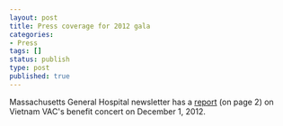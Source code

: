 ```yaml
---
layout: post
title: Press coverage for 2012 gala
categories:
- Press
tags: []
status: publish
type: post
published: true
---
```

Massachusetts General Hospital newsletter has a [report](http://www.massgeneral.org/News/assets/pdf/HTL011813.pdf) (on page 2) on Vietnam VAC's benefit concert on December 1, 2012.
